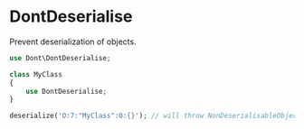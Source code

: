 # DontDeserialise

Prevent deserialization of objects.

```php
use Dont\DontDeserialise;

class MyClass
{
    use DontDeserialise;
}

deserialize('O:7:"MyClass":0:{}'); // will throw NonDeserialisableObject exception
```
